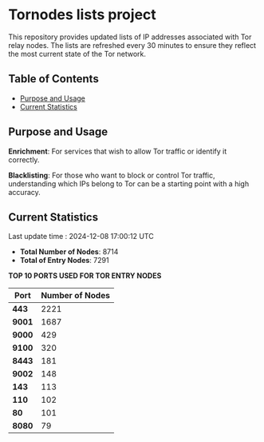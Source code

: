 # Tornodes lists project

This repository provides updated lists of IP addresses associated with Tor relay nodes. The lists are refreshed every 30 minutes to ensure they reflect the most current state of the Tor network.

## Table of Contents

- [Purpose and Usage](#purpose-and-usage)
- [Current Statistics](#current-statistics)


## Purpose and Usage

**Enrichment**: For services that wish to allow Tor traffic or identify it correctly.

**Blacklisting**: For those who want to block or control Tor traffic, understanding which IPs belong to Tor can be a starting point with a high accuracy.

## Current Statistics

Last update time : 2024-12-08 17:00:12 UTC

- **Total Number of Nodes**: 8714
- **Total of Entry Nodes**: 7291

**TOP 10 PORTS USED FOR TOR ENTRY NODES**

| **Port** | **Number of Nodes** |
|------|-----------------|
| **443**   | 2221  |
| **9001**   | 1687  |
| **9000**   | 429  |
| **9100**   | 320  |
| **8443**   | 181  |
| **9002**   | 148  |
| **143**   | 113  |
| **110**   | 102  |
| **80**   | 101  |
| **8080**   | 79  |

